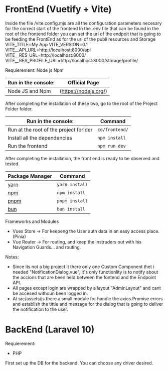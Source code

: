 # FrontEnd (Vuetify + Vite)
Inside the file /vite.config.mjs are all the configuration parameters necesary for the correct start of the frontend
In the .env file that can be found in the root of the frontend folder you can set the url of the endpoit that is going to be feeding the FrontEnd as for the url of the publi resources and Storage
VITE_TITLE=My App
VITE_VERSION=0.1
VITE__API_URL=http://localhost:8000/api
VITE__RES_URL=http://localhost:8000/
VITE__RES_PROFILE_URL=http://localhost:8000/storage/profile/

Requierement:
Node js
Npm

| Run in the console:                                     |    Official Page      |
|---------------------------------------------------------|-----------------------|
| Node JS and Npm                                         | (https://nodejs.org/) |

After completing the installation of these two, go to the root of the Project Folder folder.

| Run in the console:                                           |     Command    |
|---------------------------------------------------------------|----------------|
| Run at the root of the project forlder                        | `cd/frontend/` |
| Install all the dependencies                                  | `npm install`  |
| Run the frontend                                              | `npm run dev`  |

After completing the installation, the front end is ready to be observed and tested.

| Package Manager                                                | Command        |
|---------------------------------------------------------------|----------------|
| [yarn](https://yarnpkg.com/getting-started)                   | `yarn install` |
| [npm](https://docs.npmjs.com/cli/v7/commands/npm-install)     | `npm install`  |
| [pnpm](https://pnpm.io/installation)                          | `pnpm install` |
| [bun](https://bun.sh/#getting-started)                        | `bun install`  |

Frameworks and Modules
- Vuex Store -> For keepeng the User auth data in an easy access place. (Pinia) 
- Vue Router -> For routing, and keep the instruders out with his Navigation Guards... and routing.

Notes:
- Since its not a big project it there only one Custom Component thet i needed "NotificationDialog.vue", it's only functionlity is to notify about the accions that are been held between the fontend and the Endpoint API.
- All pages except login  are wrapped by a layout "AdminLayout" and cant be accesed withoun been logged in.
- At src/assets/js there a small module for handle the axios Promise errors and establish the tittle and message for the dialog that is going to deliver the notification to the user.

# BackEnd (Laravel 10)

Requierement:
- PHP

First set up the DB for the backend. You can choose any driver desired.
